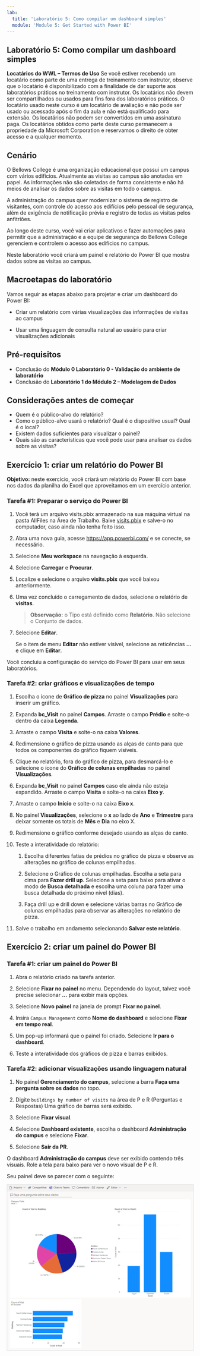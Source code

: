 ```yaml
---
lab:
  title: 'Laboratório 5: Como compilar um dashboard simples'
  module: 'Module 5: Get Started with Power BI'
---
```


## Laboratório 5: Como compilar um dashboard simples

**Locatários do WWL – Termos de Uso** Se você estiver recebendo um locatário como parte de uma entrega de treinamento com instrutor, observe que o locatário é disponibilizado com a finalidade de dar suporte aos laboratórios práticos no treinamento com instrutor. Os locatários não devem ser compartilhados ou usados para fins fora dos laboratórios práticos. O locatário usado neste curso é um locatário de avaliação e não pode ser usado ou acessado após o fim da aula e não está qualificado para extensão. Os locatários não podem ser convertidos em uma assinatura paga. Os locatários obtidos como parte deste curso permanecem a propriedade da Microsoft Corporation e reservamos o direito de obter acesso e a qualquer momento. 

## Cenário

O Bellows College é uma organização educacional que possui um campus com vários edifícios. Atualmente as visitas ao campus são anotadas em papel. As informações não são coletadas de forma consistente e não há meios de analisar os dados sobre as visitas em todo o campus.

A administração do campus quer modernizar o sistema de registro de visitantes, com controle do acesso aos edifícios pelo pessoal de segurança, além de exigência de notificação prévia e registro de todas as visitas pelos anfitriões.

Ao longo deste curso, você vai criar aplicativos e fazer automações para permitir que a administração e a equipe de segurança do Bellows College gerenciem e controlem o acesso aos edifícios no campus.

Neste laboratório você criará um painel e relatório do Power BI que mostra dados sobre as visitas ao campus.

## Macroetapas do laboratório

Vamos seguir as etapas abaixo para projetar e criar um dashboard do Power BI:

-   Criar um relatório com várias visualizações das informações de visitas ao campus

-   Usar uma linguagem de consulta natural ao usuário para criar visualizações adicionais

## Pré-requisitos

- Conclusão do **Módulo 0 Laboratório 0 - Validação do ambiente de laboratório**
- Conclusão do **Laboratório 1 do Módulo 2 – Modelagem de Dados**

## Considerações antes de começar

-   Quem é o público-alvo do relatório?
-   Como o público-alvo usará o relatório? Qual é o dispositivo usual? Qual é o local?
-   Existem dados suficientes para visualizar o painel?
-   Quais são as características que você pode usar para analisar os dados sobre as visitas?

## Exercício 1: criar um relatório do Power BI

**Objetivo:** neste exercício, você criará um relatório do Power BI com base nos dados da planilha do Excel que aproveitamos em um exercício anterior.

### Tarefa \#1: Preparar o serviço do Power BI

1.  Você terá um arquivo visits.pbix armazenado na sua máquina virtual na pasta AllFiles na Área de Trabalho. Baixe [visits.pbix](https://github.com/MicrosoftLearning/PL-900-Microsoft-Power-Platform-Fundamentals/raw/master/Allfiles/visits.pbix) e salve-o no computador, caso ainda não tenha feito isso.

2.  Abra uma nova guia, acesse <https://app.powerbi.com/> e se conecte, se necessário.

3.  Selecione **Meu workspace** na navegação à esquerda.

5.  Selecione **Carregar** e **Procurar**.

6.  Localize e selecione o arquivo **visits.pbix** que você baixou anteriormente. 

7.  Uma vez concluído o carregamento de dados, selecione o relatório de **visitas**.

    > **Observação:** o Tipo está definido como **Relatório**. Não selecione o Conjunto de dados.

8.  Selecione **Editar**. 

    Se o item de menu **Editar** não estiver visível, selecione as reticências **...** e clique em **Editar**.

Você concluiu a configuração do serviço do Power BI para usar em seus laboratórios.


### Tarefa \#2: criar gráficos e visualizações de tempo

1.  Escolha o ícone de **Gráfico de pizza** no painel **Visualizações** para inserir um gráfico.

2.  Expanda **bc_Visit** no painel **Campos**. Arraste o campo **Prédio** e solte-o dentro da caixa **Legenda**.

3.  Arraste o campo **Visita** e solte-o na caixa **Valores**.

4.  Redimensione o gráfico de pizza usando as alças de canto para que todos os componentes do gráfico fiquem visíveis.

5.  Clique no relatório, fora do gráfico de pizza, para desmarcá-lo e selecione o ícone do **Gráfico de colunas empilhadas** no painel **Visualizações**.

6.  Expanda **bc_Visit** no painel **Campos** caso ele ainda não esteja expandido. Arraste o campo **Visita** e solte-o na caixa **Eixo y**.

7.  Arraste o campo **Início** e solte-o na caixa **Eixo x**.

8.  No painel **Visualizações**, selecione o **x** ao lado de **Ano** e **Trimestre** para deixar somente os totais de **Mês** e **Dia** no eixo X.

9.  Redimensione o gráfico conforme desejado usando as alças de canto.

10. Teste a interatividade do relatório:

    1.  Escolha diferentes fatias de prédios no gráfico de pizza e observe as alterações no gráfico de colunas empilhadas.

    2.  Selecione o Gráfico de colunas empilhadas. Escolha a seta para cima para **Fazer drill up**. Selecione a seta para baixo para ativar o modo de **Busca detalhada** e escolha uma coluna para fazer uma busca detalhada do próximo nível (dias).

    3.  Faça drill up e drill down e selecione várias barras no Gráfico de colunas empilhadas para observar as alterações no relatório de pizza.

11. Salve o trabalho em andamento selecionando **Salvar este relatório**.


## Exercício 2: criar um painel do Power BI

### Tarefa \#1: criar um painel do Power BI

1.  Abra o relatório criado na tarefa anterior.

2.  Selecione **Fixar no painel** no menu. Dependendo do layout, talvez você precise selecionar **…** para exibir mais opções.

3.  Selecione **Novo painel** na janela de prompt **Fixar no painel**.

4.  Insira `Campus Management` como **Nome do dashboard** e selecione **Fixar em tempo real**.

5.  Um pop-up informará que o painel foi criado. Selecione **Ir para o dashboard**.

6.  Teste a interatividade dos gráficos de pizza e barras exibidos.


### Tarefa \#2: adicionar visualizações usando linguagem natural

1.  No painel **Gerenciamento do campus**, selecione a barra **Faça uma pergunta sobre os dados** no topo.

2.  Digite `buildings by number of visits` na área de P e R (Perguntas e Respostas) Uma gráfico de barras será exibido.

3.  Selecione **Fixar visual**.

4.  Selecione **Dashboard existente**, escolha o dashboard **Administração do campus** e selecione **Fixar**.

5.  Selecione **Sair da PR**.

O dashboard **Administração do campus** deve ser exibido contendo três visuais. Role a tela para baixo para ver o novo visual de P e R.

Seu painel deve se parecer com o seguinte:

![](media/5-powerbi-result.png)
